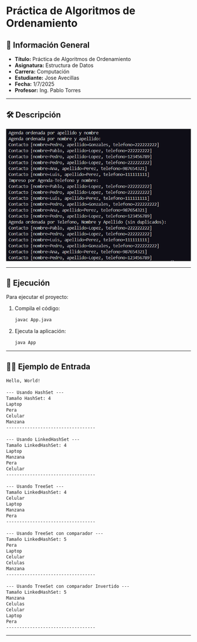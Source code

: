 # Práctica de Algoritmos de Ordenamiento

## 📌 Información General

- **Título:** Práctica de Algoritmos de Ordenamiento
- **Asignatura:** Estructura de Datos
- **Carrera:** Computación
- **Estudiante:** Jose Avecillas
- **Fecha:** 1/7/2025
- **Profesor:** Ing. Pablo Torres

---

## 🛠️ Descripción

![Texto alternativo](Terminal.png)

---

## 🚀 Ejecución

Para ejecutar el proyecto:

1. Compila el código:
    ```bash
    javac App.java
    ```
2. Ejecuta la aplicación:
    ```bash
    java App
    ```

---

## 🧑‍💻 Ejemplo de Entrada

```plaintext
Hello, World!

--- Usando HashSet ---
Tamaño HashSet: 4
Laptop
Pera
Celular
Manzana
----------------------------------

--- Usando LinkedHashSet ---
Tamaño LinkedHashSet: 4
Laptop
Manzana
Pera
Celular
----------------------------------

--- Usando TreeSet ---
Tamaño LinkedHashSet: 4
Celular
Laptop
Manzana
Pera
----------------------------------

--- Usando TreeSet con comparador ---
Tamaño LinkedHashSet: 5
Pera
Laptop
Celular
Celulas
Manzana
----------------------------------

--- Usando TreeSet con comparador Invertido ---
Tamaño LinkedHashSet: 5
Manzana
Celulas
Celular
Laptop
Pera
----------------------------------
```

---










